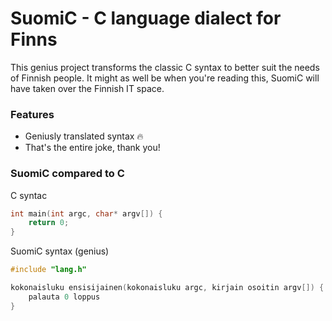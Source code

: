 # SuomiC - C language dialect for Finns
This genius project transforms the classic C syntax to better suit the needs of Finnish people. It might as well be when you're reading this, SuomiC will have taken over the Finnish IT space.

### Features
- Geniusly translated syntax :fire:
- That's the entire joke, thank you!

### SuomiC compared to C

C syntac
```c
int main(int argc, char* argv[]) {
	return 0;
}
```

SuomiC syntax (genius)
```c
#include "lang.h"

kokonaisluku ensisijainen(kokonaisluku argc, kirjain osoitin argv[]) {
	palauta 0 loppus
}
```
